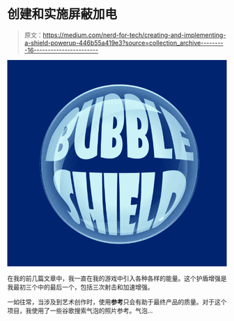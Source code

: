 # 创建和实施屏蔽加电

> 原文：<https://medium.com/nerd-for-tech/creating-and-implementing-a-shield-powerup-446b55a419e3?source=collection_archive---------16----------------------->

![](img/623ab1043caa896fd2df23088711e6d2.png)

在我的前几篇文章中，我一直在我的游戏中引入各种各样的能量。这个护盾增强是我最初三个中的最后一个，包括三次射击和加速增强。

一如往常，当涉及到艺术创作时，使用**参考**只会有助于最终产品的质量。对于这个项目，我使用了一些谷歌搜索气泡的照片参考。气泡…